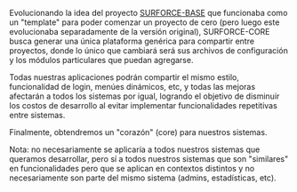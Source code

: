 Evolucionando la idea del proyecto [SURFORCE-BASE](http://code.google.com/p/surforce-base/) que funcionaba como un "template" para poder comenzar un proyecto de cero (pero luego este evolucionaba separadamente de la versión original), SURFORCE-CORE busca generar una única plataforma genérica para compartir entre proyectos, donde lo único que cambiará será sus archivos de configuración y los módulos particulares que puedan agregarse.

Todas nuestras aplicaciones podrán compartir el mismo estilo, funcionalidad de login, menúes dinámicos, etc, y todas las mejoras afectarán a todos los sistemas por igual, logrando el objetivo de disminuir los costos de desarrollo al evitar implementar funcionalidades repetitivas entre sistemas.

Finalmente, obtendremos un "corazón" (core) para nuestros sistemas.

Nota: no necesariamente se aplicaría a todos nuestros sistemas que queramos desarrollar, pero sí a todos nuestros sistemas que son "similares" en funcionalidades pero que se aplican en contextos distintos y no necesariamente son parte del mismo sistema (admins, estadísticas, etc).